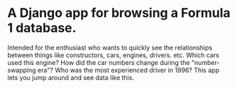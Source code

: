 # A Django app for browsing a Formula 1 database. 

Intended for the enthusiast who wants to quickly see the relationships between things like constructors, cars, engines, drivers. etc.
Which cars used this engine? How did the car numbers change during the "number-swapping era"? Who was the most experienced driver in 1996?
This app lets you jump around and see data like this.
